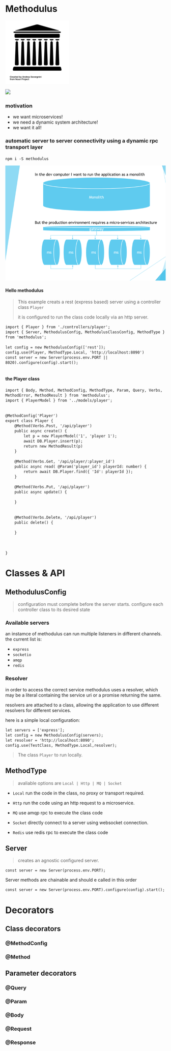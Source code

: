 # Methodulus

<a href="https://travis-ci.org/nodulusteam/methodulus">
<img src="./examples/resources/methodulus.png" alt="Drawing" style="max-width: 200px!important;"/>
</a>

[<img src="https://travis-ci.org/nodulusteam/methodulus.svg?branch=master">](https://travis-ci.org/nodulusteam/methodulus)
 

### motivation
* we want microservices!
* we need a dynamic system architecture!
* we want it all!


### automatic server to server connectivity using a dynamic rpc transport layer



`npm i -S methodulus`


<img src="./examples/resources/slide1.png">


#### Hello methodulus

> This example creats a rest (express based) server using a controller class `Player`
>
> it is configured to run the class code locally via an http server.
 

```
import { Player } from './controllers/player';
import { Server, MethodulusConfig, MethodulusClassConfig, MethodType } from 'methodulus';

let config = new MethodulusConfig(['rest']);
config.use(Player, MethodType.Local, 'http://localhost:8090')
const server = new Server(process.env.PORT || 8020).configure(config).start();


```

#### the Player class
```
import { Body, Method, MethodConfig, MethodType, Param, Query, Verbs, MethodError, MethodResult } from 'methodulus';
import { PlayerModel } from '../models/player';


@MethodConfig('Player')
export class Player {
    @Method(Verbs.Post, '/api/player')
    public async create() {
        let p = new PlayerModel('1', 'player 1');
        await DB.Player.insert(p);
        return new MethodResult(p)
    }

    @Method(Verbs.Get, '/api/player/:player_id')
    public async read( @Param('player_id') playerId: number) {
        return await DB.Player.find({ 'Id': playerId });
    }

    @Method(Verbs.Put, '/api/player')
    public async update() {

    }


    @Method(Verbs.Delete, '/api/player')
    public delete() {

    }



}

```
 




# Classes & API

## MethodulusConfig
> configuration must complete before the server starts.
> configure each controller class to its desired state

### Available servers
an instamce of methodulus can run multiple listeners in different channels. the current list is:
* `express`
* `socketio`
* `amqp`
* `redis`
### Resolver
in order to access the correct service methodulus uses a resolver, which may be a literal containing the service uri or a promise returning the same.

resolvers are attached to a class, allowing the application to use different resolvers for different services.

here is a simple local configuration:
```
let servers = ['express']; 
let config = new MethodulusConfig(servers);
let resolver = 'http://localhost:8090';
config.use(TestClass, MethodType.Local,resolver);

```
> The class `Player` to run locally.
## MethodType
> avaliable options are  `Local | Http | MQ | Socket`
* `Local`
run the code in the class, no proxy or transport required.

* `Http`
run the code using an http request to a microservice.


* `MQ`
use amqp rpc to execute the class code

* `Socket`
directly connect to a server using websocket connection.

* `Redis`
use redis rpc to execute the class code

## Server
> creates an agnostic configured server.
```
const server = new Server(process.env.PORT);
```

Server methods are chainable and should e called in this order
```
const server = new Server(process.env.PORT).configure(config).start();
```
# Decorators
## Class decorators
### @MethodConfig
### @Method
## Parameter decorators
### @Query
### @Param
### @Body
### @Request
### @Response

